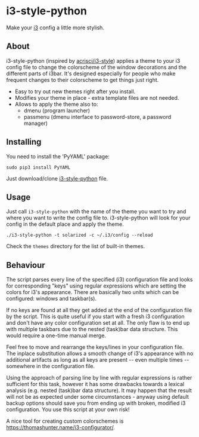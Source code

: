 # i3-style-python
Make your [i3](http://i3wm.org) config a little more stylish.

## About

i3-style-python (inspired by [acrisci/i3-style](https://github.com/acrisci/i3-style)) applies a theme to your i3 config file to change the colorscheme of the window decorations and the different parts of i3bar. It's designed especially for people who make frequent changes to their colorscheme to get things just right.


* Easy to try out new themes right after you install.
* Modifies your theme in place - extra template files are not needed.
* Allows to apply the theme also to:
  * dmenu (program launcher)
  * passmenu (dmenu interface to password-store, a password manager)

## Installing

You need to install the 'PyYAML' package:

    sudo pip3 install PyYAML

Just download/clone [i3-style-python](https://raw.githubusercontent.com/jloeser/i3-style-python/master/i3-style-python) file.

## Usage

Just call `i3-style-python` with the name of the theme you want to try and where you want to write the config file to. i3-style-python will look for your config in the default place and apply the theme.

    ./i3-style-python -t solarized -c ~/.i3/config --reload

Check the `themes` directory for the list of built-in themes.

## Behaviour

The script parses every line of the specified (i3) configuration file and looks for corresponding "keys" using regular expressions which are setting the colors for i3's appearance. There are basically two units which can be configured: windows and taskbar(s).

If no keys are found at all they get added at the end of the configuration file by the script. This is quite useful if you start with a fresh i3 configuration and don't have any color configuration set at all. The only flaw is to end up with multiple taskbars due to the nested (task)bar data structure. This would require a one-time manual merge.

Feel free to move and rearrange the keys/lines in your configuration file. The inplace substitution allows a smooth change of i3's appearance with no additional artifacts as long as all keys are present -- even multiple times -- somewhere in the configuration file.

Using the approach of parsing line by line with regular expressions is rather sufficient for this task, however it has some drawbacks towards a lexical analysis (e.g. nested (task)bar data structure). It may happen that the result will not be as expected under some circumstances - anyway using default backup options should save you from ending up with broken, modified i3 configuration. You use this script at your own risk!

A nice tool for creating custom colorschemes is https://thomashunter.name/i3-configurator/.

